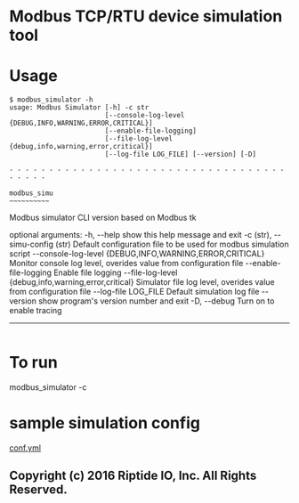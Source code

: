 # Modbus TCP/RTU device simulation tool

# Usage

```
$ modbus_simulator -h
usage: Modbus Simulator [-h] -c str
                        [--console-log-level {DEBUG,INFO,WARNING,ERROR,CRITICAL}]
                        [--enable-file-logging]
                        [--file-log-level {debug,info,warning,error,critical}]
                        [--log-file LOG_FILE] [--version] [-D]

- - - - - - - - - - - - - - - - - - - - - - - - - - - - - - - - - - - - - - - -

modbus_simu
~~~~~~~~~~
```
Modbus simulator CLI version based on Modbus tk

optional arguments:
  -h, --help            show this help message and exit
  -c (str), --simu-config (str)
                        Default configuration file to be used for modbus simulation script
  --console-log-level {DEBUG,INFO,WARNING,ERROR,CRITICAL}
                        Monitor console log level, overides value from configuration file
  --enable-file-logging
                        Enable file logging
  --file-log-level {debug,info,warning,error,critical}
                        Simulator file log level, overides value from configuration file
  --log-file LOG_FILE   Default simulation log file
  --version             show program's version number and exit
  -D, --debug           Turn on to enable tracing

- - - - - - - - - - - - - - - - - - - - - - - - - - - - - - - - - - - - - - - -
```
```

# To run
modbus_simulator  -c <PATH to config file>

# sample simulation config
[conf.yml](configs/conf.yml)


## Copyright (c) 2016 Riptide IO, Inc. All Rights Reserved.